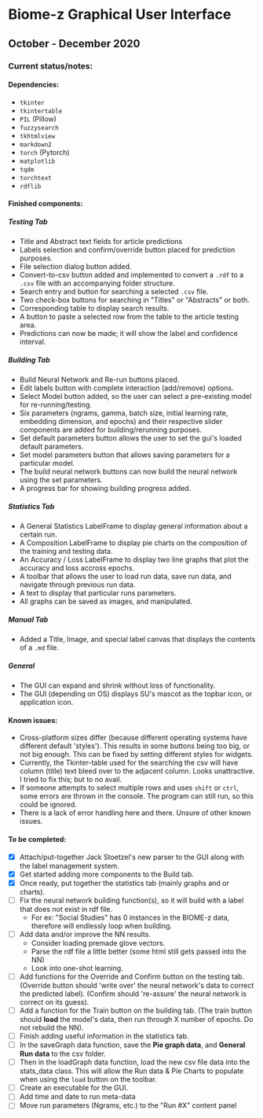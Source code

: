 # Biome-z Graphical User Interface

## October - December 2020

### Current status/notes:

#### Dependencies:
- `tkinter`
- `tkintertable`
- `PIL` (Pillow)
- `fuzzysearch`
- `tkhtmlview`
- `markdown2`
- `torch` (Pytorch)
- `matplotlib`
- `tqdm`
- `torchtext`
- `rdflib`

#### Finished components:
##### Testing Tab
- Title and Abstract text fields for article predictions
- Labels selection and confirm/override button placed for prediction purposes.
- File selection dialog button added.
- Convert-to-csv button added and implemented to convert a `.rdf` to a `.csv` file with an accompanying folder structure.
- Search entry and button for searching a selected `.csv` file.
- Two check-box buttons for searching in "Titles" or "Abstracts" or both.
- Corresponding table to display search results.
- A button to paste a selected row from the table to the article testing area.
- Predictions can now be made; it will show the label and confidence interval.
##### Building Tab
- Build Neural Network and Re-run buttons placed.
- Edit labels button with complete interaction (add/remove) options.
- Select Model button added, so the user can select a pre-existing model for re-running/testing.
- Six parameters (ngrams, gamma, batch size, initial learning rate, embedding dimension, and epochs) and their respective slider components are added for building/rerunning purposes.
- Set default parameters button allows the user to set the gui's loaded default parameters.
- Set model parameters button that allows saving parameters for a particular model.
- The build neural network buttons can now build the neural network using the set parameters.
- A progress bar for showing building progress added.
##### Statistics Tab
- A General Statistics LabelFrame to display general information about a certain run.
- A Composition LabelFrame to display pie charts on the composition of the training and testing data.
- An Accuracy / Loss LabelFrame to display two line graphs that plot the accuracy and loss accross epochs.
- A toolbar that allows the user to load run data, save run data, and navigate through previous run data.
- A text to display that particular runs parameters.
- All graphs can be saved as images, and manipulated.
##### Manual Tab
- Added a Title, Image, and special label canvas that displays the contents of a `.md` file.
##### General
- The GUI can expand and shrink without loss of functionality.
- The GUI (depending on OS) displays SU's mascot as the topbar icon, or application icon.

#### Known issues:
- Cross-platform sizes differ (because different operating systems have different default 'styles'). This results in some buttons being too big, or not big enough. This can be fixed by setting different styles for widgets.
- Currently, the Tkinter-table used for the searching the csv will have column (title) text bleed over to the adjacent column. Looks unattractive. I tried to fix this; but to no avail.
- If someone attempts to select multiple rows and uses `shift` or `ctrl`, some errors are thrown in the console. The program can still run, so this could be ignored.
- There is a lack of error handling here and there. Unsure of other known issues.

#### To be completed:
- [X] Attach/put-together Jack Stoetzel's new parser to the GUI along with the label management system.
- [X] Get started adding more components to the Build tab.
- [X] Once ready, put together the statistics tab (mainly graphs and or charts).
- [ ] Fix the neural network building function(s), so it will build with a label that does not exist in rdf file.
  - For ex: "Social Studies" has 0 instances in the BIOME-z data, therefore will endlessly loop when building.
- [ ] Add data and/or improve the NN results.
  - Consider loading premade glove vectors.
  - Parse the rdf file a little better (some html still gets passed into the NN)
  - Look into one-shot learning.
- [ ] Add functions for the Override and Confirm button on the testing tab. (Override button should 'write over' the neural network's data to correct the predicted label). (Confirm should 're-assure' the neural network is correct on its guess).
- [ ] Add a function for the Train button on the building tab. (The train button should **load** the model's data, then run through X number of epochs. Do not rebuild the NN).
- [ ] Finish adding useful information in the statistics tab.
- [ ] In the saveGraph data function, save the **Pie graph data**, and **General Run data** to the csv folder.
- [ ] Then in the loadGraph data function, load the new csv file data into the stats_data class. This will allow the Run data & Pie Charts to populate when using the `load` button on the toolbar.
- [ ] Create an executable for the GUI.
- [ ] Add time and date to run meta-data
- [ ] Move run parameters (Ngrams, etc.) to the "Run #X" content panel
